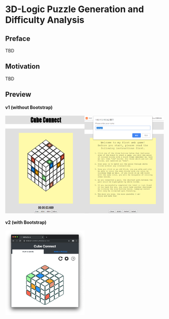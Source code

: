# 3D-Logic Puzzle Generation and Difficulty Analysis
## Preface
TBD
## Motivation
TBD
## Preview
<h4>v1 (without Bootstrap)</h4>
<div style="display:flex;">
  <img src="pic_2.png" style="margin:10 auto;" width="50%" />
  <img src="pic_1.png" style="margin:10 auto;" width="50%" /> 
</div>
<h4>v2 (with Bootstrap)</h4>
<img src="pic_3.png" style="margin: 10 auto;" width="50%" />
